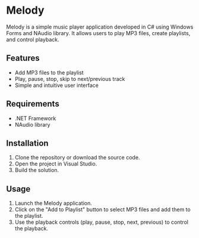 # Melody

Melody is a simple music player application developed in C# using Windows Forms and NAudio library. It allows users to play MP3 files, create playlists, and control playback.

## Features

- Add MP3 files to the playlist
- Play, pause, stop, skip to next/previous track
- Simple and intuitive user interface

## Requirements

- .NET Framework
- NAudio library

## Installation

1. Clone the repository or download the source code.
2. Open the project in Visual Studio.
3. Build the solution.

## Usage

1. Launch the Melody application.
2. Click on the "Add to Playlist" button to select MP3 files and add them to the playlist.
3. Use the playback controls (play, pause, stop, next, previous) to control the playback.
